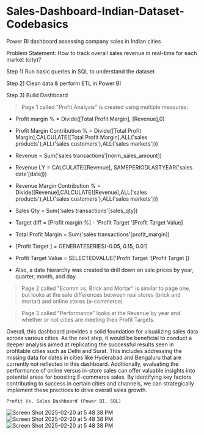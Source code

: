 # Sales-Dashboard-Indian-Dataset-Codebasics
Power BI dashboard assessing company sales in Indian cities 

Problem Statement:
How to track overall sales revenue in real-time for each market (city)?

Step 1) 
Run basic queries in SQL to understand the dataset

Step 2)
Clean data & perform ETL in Power BI

Step 3) 
Build Dashboard

> Page 1 called "Profit Analysis" is created using multiple measures:

- Profit margin % = Divide([Total Profit Margin], [Revenue],0)

- Profit Margin Contribution % = Divide([Total Profit Margin],CALCULATE([Total Profit Margin],ALL('sales products'),ALL('sales customers'),ALL('sales markets')))
- Revenue = Sum('sales transactions'[norm_sales_amount])
- Revenue LY = CALCULATE([Revenue], SAMEPERIODLASTYEAR('sales date'[date]))
- Revenue Margin Contribution % = Divide([Revenue],CALCULATE([Revenue],ALL('sales products'),ALL('sales customers'),ALL('sales markets')))
- Sales Qty = Sum('sales transactions'[sales_qty])
- Target diff = [Profit margin %] - 'Profit Target '[Profit Target  Value]
- Total Profit Margin = Sum('sales transactions'[profit_margin])
- [Profit Target ] = GENERATESERIES(-0.05, 0.15, 0.01)
- Profit Target  Value = SELECTEDVALUE('Profit Target '[Profit Target ])

- Also, a date hierarchy was created to drill down on sale prices by year, quarter, month, and day

> Page 2 called "Ecomm vs. Brick and Mortar" is similar to page one, but looks at the sale differences between real stores (brick and mortar) and online stores (e-commerce)

> Page 3 called "Performance" looks at the Revenue by year and whether or not cities are meeting their Profit Targets. 

Overall, this dashboard provides a solid foundation for visualizing sales data across various cities. As the next step, it would be beneficial to conduct a deeper analysis aimed at replicating the successful results seen in profitable cities such as Delhi and Surat. This includes addressing the missing data for dates in cities like Hyderabad and Bengaluru that are currently not reflected in this dashboard.
Additionally, evaluating the performance of online versus in-store sales can offer valuable insights into potential areas for boosting E-commerce sales. By identifying key factors contributing to success in certain cities and channels, we can strategically implement these practices to drive overall sales growth.

    Profit Vs. Sales Dashboard (Power BI, SQL)
![Screen Shot 2025-02-20 at 5 48 38 PM](https://github.com/UserDna95/Sales-Dashboard-Indian-Dataset/blob/main/2025-02-20%20(19).png)
![Screen Shot 2025-02-20 at 5 48 38 PM](https://github.com/UserDna95/Sales-Dashboard-Indian-Dataset/blob/main/2025-02-20%20(20).png)
![Screen Shot 2025-02-20 at 5 48 38 PM](https://github.com/UserDna95/Sales-Dashboard-Indian-Dataset/blob/main/2025-02-20%20(21).png)
